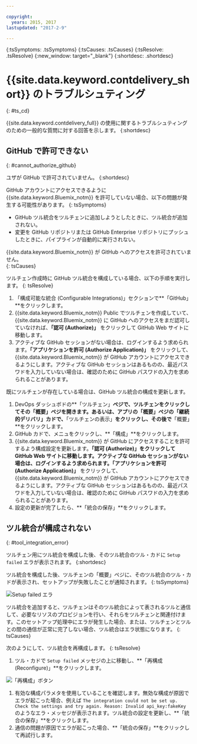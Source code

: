```yaml
---

copyright:
  years: 2015, 2017
lastupdated: "2017-2-9"

---
```

<!-- Common attributes used in the template are defined as follows: -->
{:tsSymptoms: .tsSymptoms}
{:tsCauses: .tsCauses}
{:tsResolve: .tsResolve}
{:new_window: target="_blank"}
{:shortdesc: .shortdesc}

# {{site.data.keyword.contdelivery_short}} のトラブルシュティング
{: #ts_cd}

{{site.data.keyword.contdelivery_full}} の使用に関するトラブルシュティングのための一般的な質問に対する回答を示します。
{:shortdesc}


## GitHub で許可できない
{: #cannot_authorize_github}

ユザが GitHub で許可されていません。
{:shortdesc}

GitHub アカウントにアクセスできるように {{site.data.keyword.Bluemix_notm}} を許可していない場合、以下の問題が発生する可能性があります。
{: tsSymptoms}

 * GitHub ツル統合をツルチェンに追加しようとしたときに、ツル統合が追加されない。
 * 変更を GitHub リポジトリまたは GitHub Enterprise リポジトリにプッシュしたときに、パイプラインが自動的に実行されない。

{{site.data.keyword.Bluemix_notm}} が GitHub へのアクセスを許可されていません。  
{: tsCauses}
 
ツルチェン作成時に GitHub ツル統合を構成している場合、以下の手順を実行します。
{: tsResolve}
 
  1. 「構成可能な統合 (Configurable Integrations)」セクションで**「GitHub」**をクリックします。 
  1. {{site.data.keyword.Bluemix_notm}} Public でツルチェンを作成していて、 {{site.data.keyword.Bluemix_notm}} に GitHub へのアクセスをまだ認可していなければ、**「認可 (Authorize)」** をクリックして GitHub Web サイトに移動します。 
  1. アクティブな GitHub セッションがない場合は、ログインするよう求められます。**「アプリケションを許可 (Authorize Application)」** をクリックして、{{site.data.keyword.Bluemix_notm}} が GitHub アカウントにアクセスできるようにします。アクティブな GitHub セッションはあるものの、最近パスワドを入力していない場合は、確認のために GitHub パスワドの入力を求められることがあります。
  
既にツルチェンが存在している場合は、GitHub ツル統合の構成を更新します。

 1. DevOps ダッシュボドの**「ツルチェン」**ペジで、ツルチェンをクリックしてその「概要」ペジを開きます。あるいは、アプリの「概要」ペジの「継続的デリバリ」カドで、**「ツルチェンの表示」**をクリックし、その後で**「概要」**をクリックします。
 1. GitHub カドで、メニュをクリックし、**「構成」**をクリックします。
 1. {{site.data.keyword.Bluemix_notm}} が GitHub にアクセスすることを許可するよう構成設定を更新します。**「認可 (Authorize)」**をクリックして GitHub Web サイトに移動します。アクティブな GitHub セッションがない場合は、ログインするよう求められます。**「アプリケションを許可 (Authorize Application)」** をクリックして、{{site.data.keyword.Bluemix_notm}} が GitHub アカウントにアクセスできるようにします。アクティブな GitHub セッションはあるものの、最近パスワドを入力していない場合は、確認のために GitHub パスワドの入力を求められることがあります。
 1. 設定の更新が完了したら、**「統合の保存」**をクリックします。


## ツル統合が構成されない
{: #tool_integration_error}

ツルチェン用にツル統合を構成した後、そのツル統合のツル・カドに `Setup failed` エラが表示されます。
{:shortdesc}

ツル統合を構成した後、ツルチェンの「概要」ペジに、そのツル統合のツル・カドが表示され、セットアップが失敗したことが通知されます。
{: tsSymptoms}

 ![Setup failed エラ](images/tool_setup_failed.png)
 
ツル統合を追加すると、ツルチェンはそのツル統合によって表されるツルと通信して、必要なリソスのプロビジョンを行い、それらをツルチェンと関連付けます。このセットアップ処理中にエラが発生した場合、または、ツルチェンとツルとの間の通信が正常に完了しない場合、ツル統合はエラ状態になります。
{: tsCauses}

次のようにして、ツル統合を再構成します。
{: tsResolve}

1. ツル・カドで `Setup failed` メッセジの上に移動し、**「再構成 (Reconfigure)」**をクリックします。

 ![「再構成」ボタン](images/tool_reconfigure.png)
 
1. 有効な構成パラメタを使用していることを確認します。無効な構成が原因でエラが起こった場合、例えば `The integration could not be set up. Check the settings and try again. Reason: Invalid api_key:fakeKey` のようなエラ・メッセジが表示されます。ツル統合の設定を更新し、**「統合の保存」**をクリックします。
1. 通信の問題が原因でエラが起こった場合、**「統合の保存」**をクリックして再試行します。
